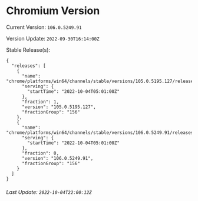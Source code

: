 # Chromium Version

Current Version: `106.0.5249.91`

Version Update: `2022-09-30T16:14:00Z`

Stable Release(s):
```
{
  "releases": [
    {
      "name": "chrome/platforms/win64/channels/stable/versions/105.0.5195.127/releases/1664859660",
      "serving": {
        "startTime": "2022-10-04T05:01:00Z"
      },
      "fraction": 1,
      "version": "105.0.5195.127",
      "fractionGroup": "156"
    },
    {
      "name": "chrome/platforms/win64/channels/stable/versions/106.0.5249.91/releases/1664859660",
      "serving": {
        "startTime": "2022-10-04T05:01:00Z"
      },
      "fraction": 0,
      "version": "106.0.5249.91",
      "fractionGroup": "156"
    }
  ]
}
```

###### Last Update: `2022-10-04T22:00:12Z`
